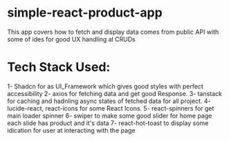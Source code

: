 # simple-react-product-app
This app covers how to fetch and display data comes from public API with some of ides for good UX handling al CRUDs

# Tech Stack Used:
1- Shadcn for as UI_Framework which gives good styles with perfect accessibility
2- axios for fetching data and get good Response.
3- tanstack for caching and hadnling async states of fetched data for all project.
4- lucide-react, react-icons for some React Icons.
5- react-spinners for get main loader spinner
6- swiper to make some good  slider for home page each slide has product and it's data
7- react-hot-toast to display some idication for user at interacting with the page
